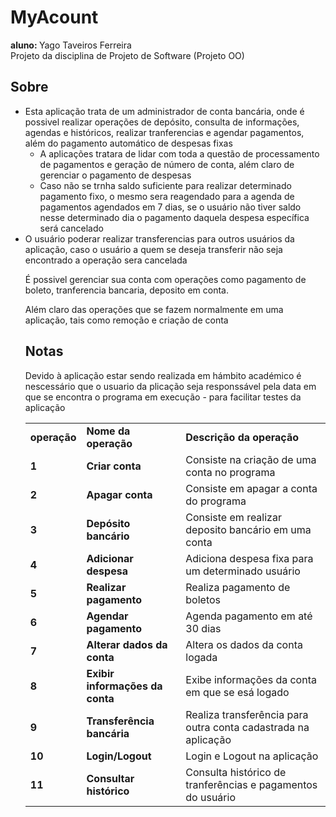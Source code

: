 # MyAcount
<b>aluno: </b>Yago Taveiros Ferreira
<br>
Projeto da disciplina de Projeto de Software (Projeto OO)
<h2>Sobre</h2>
<ul>
  <li>Esta aplicação trata de um administrador de conta bancária, onde é possivel realizar operações de depósito, consulta de informações, agendas e históricos, realizar tranferencias e agendar pagamentos, além do pagamento automático de despesas fixas
    <ul>
      <li>A aplicações tratara de lidar com toda a questão de processamento de pagamentos e geração de número de conta, além claro de gerenciar o pagamento de despesas</li>
      <li>Caso não se trnha saldo suficiente para realizar determinado pagamento fixo, o mesmo sera reagendado para a agenda de pagamentos agendados em 7 dias, se o usuário não tiver saldo nesse determinado dia o pagamento daquela despesa específica será cancelado</li>
    </ul>
   </li>
   <li>O usuário poderar realizar transferencias para outros usuários da aplicação, caso o usuário a quem se deseja transferir não seja encontrado a operação sera cancelada</li>

<p>É possivel gerenciar sua conta com operações como pagamento de boleto, tranferencia bancaria, deposito em conta.</p>
<p>Além claro das operações que se fazem normalmente em uma aplicação, tais como remoção e criação de conta</p>

<table>
  <tr>
    <td><b>operação</b></td>
    <td><b>Nome da operação</b></td>
    <td><b>Descrição da operação</b></td>
  </tr>
  <tr>
    <td><b>1</b></td>
    <td><b>Criar conta</b></td>
    <td>Consiste na criação de uma conta no programa</td>
  </tr>
  <tr>
    <td><b>2</b></td>
    <td><b>Apagar conta</b></td>
    <td>Consiste em apagar a conta do programa</td>
  </tr>
  <tr>
    <td><b>3</b></td>
    <td><b>Depósito bancário</b></td>
    <td>Consiste em realizar deposito bancário em uma conta</td>
  </tr>
  <tr>
    <td><b>4</b></td>
    <td><b>Adicionar despesa</b></td>
    <td>Adiciona despesa fixa para um determinado usuário</td>
  </tr>
  <tr>
    <td><b>5</b></td>
    <td><b>Realizar pagamento</b></td>
    <td>Realiza pagamento de boletos</td>
  </tr>
  <tr>
    <td><b>6</b></td>
    <td><b>Agendar pagamento</b></td>
    <td>Agenda pagamento em até 30 dias</td>
  </tr>
  <tr>
    <td><b>7</b></td>
    <td><b>Alterar dados da conta</b></td>
    <td>Altera os dados da conta logada</td>
  </tr>
  <tr>
    <td><b>8</b></td>
    <td><b>Exibir informações da conta</b></td>
    <td>Exibe informações da conta em que se esá logado</td>
  </tr>
  <tr>
    <td><b>9</b></td>
    <td><b>Transferência bancária</b></td>
    <td>Realiza transferência para outra conta cadastrada na aplicação</td>
  </tr>
  <tr>
    <td><b>10</b></td>
    <td><b>Login/Logout</b></td>
    <td>Login e Logout na aplicação</td>
  </tr>
  <tr>
    <td><b>11</b></td>
    <td><b>Consultar histórico</b></td>
    <td>Consulta histórico de tranferências e pagamentos do usuário</td>
  </tr>
  
  <h2>Notas</h2>
  
  <p>Devido à aplicação estar sendo realizada em hámbito académico é nescessário que o usuario da plicação seja responssável pela data em que se encontra o programa em execução - para facilitar testes da aplicação</p>
